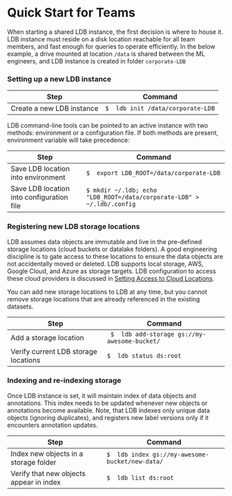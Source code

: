 # Quick Start for Teams #

When starting a shared LDB instance, the first decision is where to house it. LDB instance must reside on a disk location reachable for all team members, and fast enough for queries to operate efficiently. In the below example, a drive mounted at location `/data` is shared between the ML engineers, and LDB instance is created in folder `corporate-LDB` 

### Setting up a new LDB instance

| Step | Command |
| --- | --- |
| Create a new LDB instance | `$  ldb init /data/corporate-LDB` |

LDB command-line tools can be pointed to an active instance with two methods: environment or a configuration file. If both methods are present, environment variable will take precedence:

| Step | Command |
| --- | --- |
| Save LDB location into environment | `$  export LDB_ROOT=/data/corporate-LDB` |
| Save LDB location into configuration file | `$ mkdir ~/.ldb; echo "LDB_ROOT=/data/corporate-LDB" > ~/.ldb/.config` |

### Registering new LDB storage locations


LDB assumes data objects are immutable and live in the pre-defined storage locations (cloud buckets or datalake folders). A good engineering discipline is to gate access to these locations to ensure the data objects are not accidentally moved or deleted. LDB supports local storage, AWS, Google Cloud, and Azure as storage targets. LDB configuration to access these cloud providers is discussed in [Setting Access to Cloud Locations](/TODO).

You can add new storage locations to LDB at any time, but you cannot remove storage locations that are already referenced in the existing datasets.

| Step | Command |
| --- | --- |
| Add a storage location | ` $  ldb add-storage gs://my-awesome-bucket/` |
| Verify current LDB storage locations | `$  ldb status ds:root` |


### Indexing and re-indexing storage

Once LDB instance is set, it will maintain index of data objects and annotations. This index needs to be updated whenever new objects or annotations become available. Note, that LDB indexes only unique data objects (ignoring duplicates), and registers new label versions only if it encounters annotation updates.

| Step | Command |
| --- | --- |
| Index new objects in a storage folder | `$  ldb index gs://my-awesome-bucket/new-data/` |
| Verify that new objects appear in index | `$  ldb list ds:root` |

